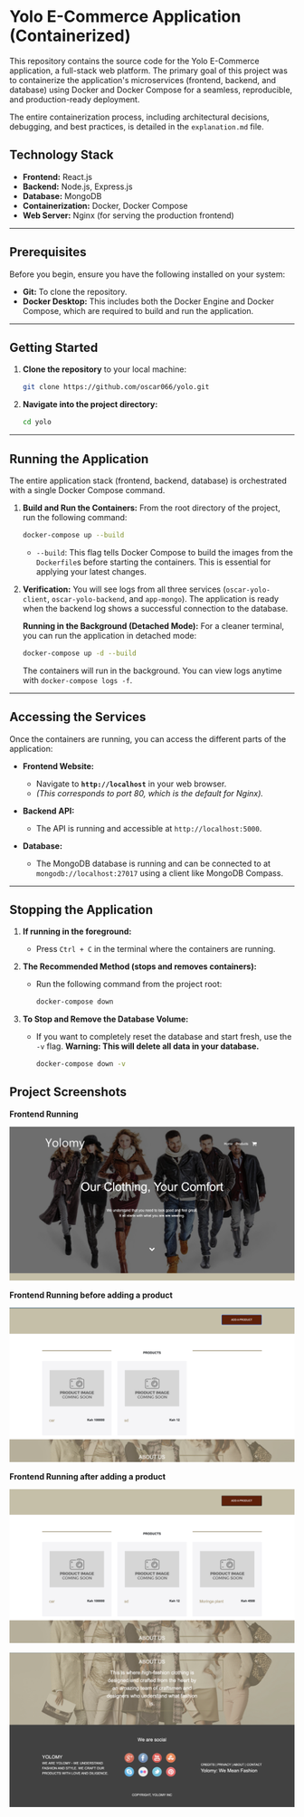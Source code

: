 # Yolo E-Commerce Application (Containerized)

This repository contains the source code for the Yolo E-Commerce application, a full-stack web platform. The primary goal of this project was to containerize the application's microservices (frontend, backend, and database) using Docker and Docker Compose for a seamless, reproducible, and production-ready deployment.

The entire containerization process, including architectural decisions, debugging, and best practices, is detailed in the `explanation.md` file.

## Technology Stack

*   **Frontend:** React.js
*   **Backend:** Node.js, Express.js
*   **Database:** MongoDB
*   **Containerization:** Docker, Docker Compose
*   **Web Server:** Nginx (for serving the production frontend)

---

## Prerequisites

Before you begin, ensure you have the following installed on your system:

*   **Git:** To clone the repository.
*   **Docker Desktop:** This includes both the Docker Engine and Docker Compose, which are required to build and run the application.

---

## Getting Started

1.  **Clone the repository** to your local machine:
    ```bash
    git clone https://github.com/oscar066/yolo.git
    ```

2.  **Navigate into the project directory:**
    ```bash
    cd yolo
    ```

---

## Running the Application

The entire application stack (frontend, backend, database) is orchestrated with a single Docker Compose command.

1.  **Build and Run the Containers:**
    From the root directory of the project, run the following command:
    ```bash
    docker-compose up --build
    ```
    *   `--build`: This flag tells Docker Compose to build the images from the `Dockerfile`s before starting the containers. This is essential for applying your latest changes.

2.  **Verification:**
    You will see logs from all three services (`oscar-yolo-client`, `oscar-yolo-backend`, and `app-mongo`). The application is ready when the backend log shows a successful connection to the database.

    **Running in the Background (Detached Mode):**
    For a cleaner terminal, you can run the application in detached mode:
    ```bash
    docker-compose up -d --build
    ```
    The containers will run in the background. You can view logs anytime with `docker-compose logs -f`.

---

## Accessing the Services

Once the containers are running, you can access the different parts of the application:

*   **Frontend Website:**
    *   Navigate to **`http://localhost`** in your web browser.
    *   *(This corresponds to port 80, which is the default for Nginx).*

*   **Backend API:**
    *   The API is running and accessible at `http://localhost:5000`.

*   **Database:**
    *   The MongoDB database is running and can be connected to at `mongodb://localhost:27017` using a client like MongoDB Compass.

---

## Stopping the Application

1.  **If running in the foreground:**
    *   Press `Ctrl + C` in the terminal where the containers are running.

2.  **The Recommended Method (stops and removes containers):**
    *   Run the following command from the project root:
        ```bash
        docker-compose down
        ```

3.  **To Stop and Remove the Database Volume:**
    *   If you want to completely reset the database and start fresh, use the `-v` flag. **Warning: This will delete all data in your database.**
        ```bash
        docker-compose down -v
        ```

## Project Screenshots 

**Frontend Running**

![Frontend](screenshots/screen1.png)

**Frontend Running before adding a product**

![Frontend](screenshots/screen-before-adding-product.png)

**Frontend Running after adding a product**

![Frontend](screenshots/screen-after-adding-product.png)

![Frontend](screenshots/footer.png)



